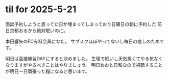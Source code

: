 # til for 2025-5-21

面談予約しようと思ってた日が埋まってしまっており日曜日の朝に予約した
前日京都おるから絶対眠いのに。

本田響矢のFC有料会員になた。
サブスクほぼやってないし毎日の癒しのためです。＾＾

明日は面接練習DAYにすると決めました。
生理で眠いし天気悪くてやる気なくなりますがやるべきことはやりましょう。
明日めおと日和なので視聴することが明日一日頑張った糧になると思います。